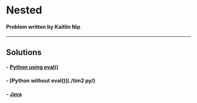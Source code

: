 # Nested
#### Problem written by Kaitlin Nip

--------
## Solutions

#### - [Python using eval()](./tim1.py/)
#### - [Python without eval()](./tim2 py/)
#### - [Java](./Solution.java/)
